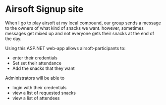 # Airsoft Signup site

When I go to play airsoft at my local compound, our group sends a message to the owners of what kind of snacks we want.
however, sometimes messages get mixed up and not everyone gets their snacks at the end of the day.

Using this ASP.NET web-app allows airsoft-participants to:
- enter their credentials
- Set set their attendance
- Add the snacks that they want

Administrators will be able to 
- login with their credentials
- view a list of requested snacks
- view a list of attendees
